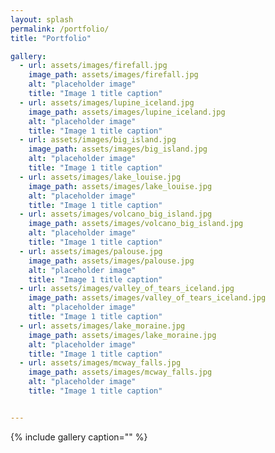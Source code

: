 ```yaml
---
layout: splash
permalink: /portfolio/
title: "Portfolio"

gallery:
  - url: assets/images/firefall.jpg
    image_path: assets/images/firefall.jpg
    alt: "placeholder image"
    title: "Image 1 title caption"
  - url: assets/images/lupine_iceland.jpg
    image_path: assets/images/lupine_iceland.jpg
    alt: "placeholder image"
    title: "Image 1 title caption"
  - url: assets/images/big_island.jpg
    image_path: assets/images/big_island.jpg
    alt: "placeholder image"
    title: "Image 1 title caption"
  - url: assets/images/lake_louise.jpg
    image_path: assets/images/lake_louise.jpg
    alt: "placeholder image"
    title: "Image 1 title caption"
  - url: assets/images/volcano_big_island.jpg
    image_path: assets/images/volcano_big_island.jpg
    alt: "placeholder image"
    title: "Image 1 title caption"
  - url: assets/images/palouse.jpg
    image_path: assets/images/palouse.jpg
    alt: "placeholder image"
    title: "Image 1 title caption"
  - url: assets/images/valley_of_tears_iceland.jpg
    image_path: assets/images/valley_of_tears_iceland.jpg
    alt: "placeholder image"
    title: "Image 1 title caption"
  - url: assets/images/lake_moraine.jpg
    image_path: assets/images/lake_moraine.jpg
    alt: "placeholder image"
    title: "Image 1 title caption"
  - url: assets/images/mcway_falls.jpg
    image_path: assets/images/mcway_falls.jpg
    alt: "placeholder image"
    title: "Image 1 title caption"


---
```



{% include gallery caption="" %}